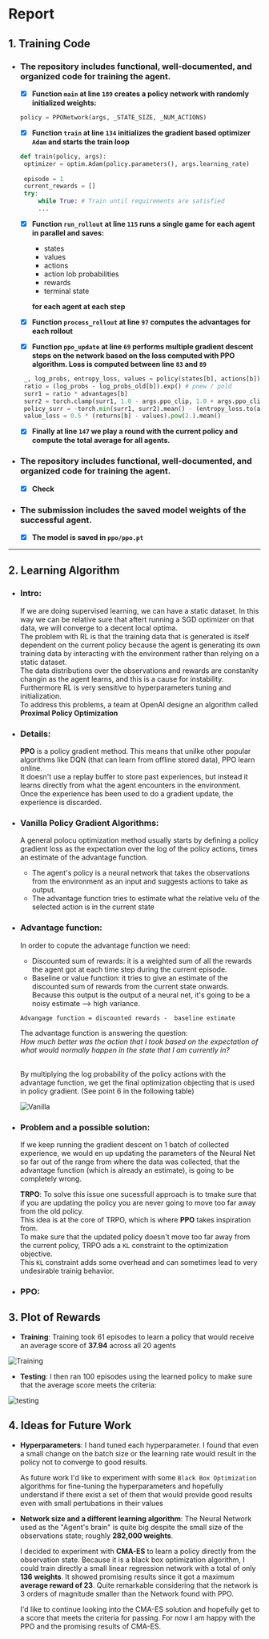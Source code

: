 # Report

## 1. Training Code

* ### The repository includes functional, well-documented, and organized code for training the agent. <br>
     * [x] **Function `main` at line `189` creates a policy network with randomly initialized weights:**

   ``` python
   policy = PPONetwork(args, _STATE_SIZE, _NUM_ACTIONS)
   ```
     * [x] **Function `train` at line `134` initializes the gradient based optimizer `Adam` and starts the train loop**
   ```python
   def train(policy, args):
    optimizer = optim.Adam(policy.parameters(), args.learning_rate)
    
    episode = 1
    current_rewards = []
    try:
        while True: # Train until requirements are satisfied
        ...
   ```
     * [x] **Function `run_rollout` at line `115` runs a single game for each agent in parallel and saves:**
         * states
         * values
         * actions
         * action lob probabilities
         * rewards
         * terminal state

        **for each agent at each step**
      
     * [x] **Function `process_rollout` at line `97` computes the advantages for each rollout**
     * [x] **Function `ppo_update` at line `69` performs multiple gradient descent steps on the network based on the loss computed with PPO algorithm. Loss is computed between line `83` and `89`**
     
  ``` python
   _, log_probs, entropy_loss, values = policy(states[b], actions[b])
   ratio = (log_probs - log_probs_old[b]).exp() # pnew / pold
   surr1 = ratio * advantages[b]
   surr2 = torch.clamp(surr1, 1.0 - args.ppo_clip, 1.0 + args.ppo_clip) * advantages[b]
   policy_surr = -torch.min(surr1, surr2).mean() - (entropy_loss.to(args.device) * args.entropy_coefficent).mean()
   value_loss = 0.5 * (returns[b] - values).pow(2.).mean()
    ```
   
     * [x] **Finally at line `147` we play a round with the current policy and compute the total average for all agents.**
     
* ### The repository includes functional, well-documented, and organized code for training the agent.
   * [x] **Check**
   
* ### The submission includes the saved model weights of the successful agent. 
   * [x] **The model is saved in `ppo/ppo.pt`**
   
-----------------------------


## 2. Learning Algorithm

  * ### Intro:
    If we are doing supervised learning, we can have a static dataset. In this way we can be relative sure that aftert running a SGD optimizer on that data, we will converge to a decent local optima. <br>
    The problem with RL is that the training data that is generated is itself dependent on the current policy because the agent is generating its own training data by interacting with the environment rather than relying on a static dataset.<br>
    The data distributions over the observations and rewards are constanlty changin as the agent learns, and this is a cause for instability. <br>
    Furthermore RL is very sensitive to hyperparameters tuning and initialization.<br>
    To address this problems, a team at OpenAI designe an algorithm called **Proximal Policy Optimization**
    
  * ### Details:
    **PPO** is a policy gradient method. This means that unilke other popular algorithms like DQN (that can learn from offline stored data), PPO learn online. <br>
  It doesn't use a replay buffer to store past experiences, but instead it learns directly from what the agent encounters in the environment. <br>
  Once the experience has been used to do a gradient update, the experience is discarded.
  
  * ### Vanilla Policy Gradient Algorithms:
    A general polocu optimization method usually starts by defining a policy gradient loss as the expectation over the log of the policy actions, times an estimate of the advantage function.
    * The agent's policy is a neural network that takes the observations from the environment as an input and suggests actions to take as output.
    * The advantage function tries to estimate what the relative velu of the selected action is in the current state
    
  * ### Advantage function:
    In order to copute the advantage function we need:
    
       * Discounted sum of rewards: it is a weighted sum of all the rewards the agent got at each time step during the current episode.
       * Baseline or value function: it tries to give an estimate of the discounted sum of rewards from the current state onwards. <br>
        Because this output is the output of a neural net, it's going to be a noisy estimate --> high variance.
    
    `Advangage function = discounted rewards -  baseline estimate`
    
    The advantage function is answering the question: <br>_How much better was the action that I took based on the expectation of what would normally happen in the state that I am currently in?_
    <br><br>
    
    By multiplying the log probability of the policy actions with the advantage function, we get the final optimization objecting that is used in policy gradient. (See point 6 in the following table)
   
    ![Vanilla](https://github.com/dariocazzani/continuous-control/blob/master/ppo/images/vanilla%20policy%20gradient.svg)
    
  * ### Problem and a possible solution:
    If we keep running the gradient descent on 1 batch of collected experience, we would en up updating the parameters of the Neural Net so far out of the range from where the data was collected, that the advantage function (which is already an estimate), is going to be completely wrong.<br>
    
    **TRPO**: To solve this issue one sucessfull approach is to tmake sure that if you are updating the policy you are never going to move too far away from the old policy. <br>
    This idea is at the core of TRPO, which is where **PPO** takes inspiration from. <br>
    To make sure that the updated policy doesn't move too far away from the current policy, TRPO ads a `KL` constraint to the optimization objective.<br>
    This `KL` constraint adds some overhead and can sometimes lead to very undesirable trainig behavior.
    
  * ### PPO:
    

## 3. Plot of Rewards

   * **Training**: Training took 61 episodes to learn a policy that would receive an average score of **37.94** across all 20 agents
   
![Training](https://github.com/dariocazzani/continuous-control/blob/master/ppo/images/training.png)
   
   * **Testing**: I then ran 100 episodes using the learned policy to make sure that the average score meets the criteria:
   
![testing](https://github.com/dariocazzani/continuous-control/blob/master/ppo/images/test.png)
     

## 4. Ideas for Future Work

* **Hyperparameters**: I hand tuned each hyperparameter. I found that even a small change on the batch size or the learning rate would result in the policy not to converge to good results.

    As future work I'd like to experiment with some `Black Box Optimization` algorithms for fine-tuning the hyperparameters and hopefully understand if there exist a set of them that would provide good results even with small pertubations in their values

* **Network size and a different learning algorithm**: The Neural Network used as the "Agent's brain" is quite big despite the small size of the observations state; roughly **282,000 weights**.

    I decided to experiment with **CMA-ES** to learn a policy directly from the observation state. Because it is a black box optimization algorithm, I could train directly a small linear regression network with a total of only **136 weights**. 
    It showed promising results since it got a maximum **average reward of 23**. 
    Quite remarkable considering that the network is 3 orders of magnitude smaller than the Network found with PPO.

    I'd like to continue looking into the CMA-ES solution and hopefully get to a score that meets the criteria for passing.
    For now I am happy with the PPO and the promising results of CMA-ES.
